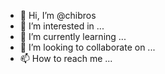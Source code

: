 - 👋 Hi, I’m @chibros
- 👀 I’m interested in ...
- 🌱 I’m currently learning ...
- 💞️ I’m looking to collaborate on ...
- 📫 How to reach me ...

<!---
chibros/chibros is a ✨ special ✨ repository because its `README.md` (this file) appears on your GitHub profile.
You can click the Preview link to take a look at your changes.
--->
